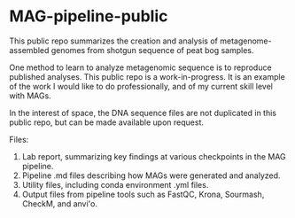 # MAG-pipeline-public

This public repo summarizes the creation and analysis of metagenome-assembled genomes from shotgun sequence of peat bog samples. 

One method to learn to analyze metagenomic sequence is to reproduce published analyses. This public repo is a work-in-progress. It is an example of the work I would like to do professionally, and of my current skill level with MAGs. 

In the interest of space, the DNA sequence files are not duplicated in this public repo, but can be made available upon request.

Files:
1) Lab report, summarizing key findings at various checkpoints in the MAG pipeline.
2) Pipeline .md files describing how MAGs were generated and analyzed. 
3) Utility files, including conda environment .yml files.  
4) Output files from pipeline tools such as FastQC, Krona, Sourmash, CheckM, and anvi'o.  

